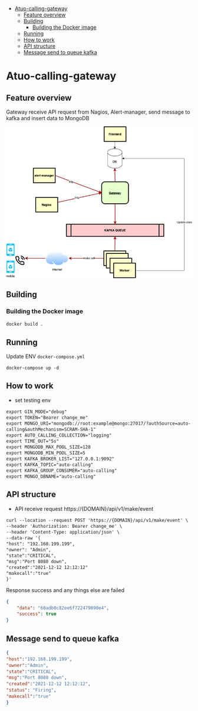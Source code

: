 - [Atuo-calling-gateway](#atuo-calling-gateway)
  - [Feature overview](#feature-overview)
  - [Building](#building)
    - [Building the Docker image](#building-the-docker-image)
  - [Running](#running)
  - [How to work](#how-to-work)
  - [API structure](#api-structure)
  - [Message send to queue kafka](#message-send-to-queue-kafka)

# Atuo-calling-gateway

## Feature overview
Gateway receive API request from Nagios, Alert-manager, send message to kafka and insert data to MongoDB

![image](image/gateway.png)

## Building
### Building the Docker image
```
docker build .
```

## Running
Update ENV ```docker-compose.yml ```

```
docker-compose up -d
```

## How to work
- set testing env
```shell
export GIN_MODE="debug"
export TOKEN="Bearer change_me"
export MONGO_URI="mongodb://root:example@mongo:27017/?authSource=auto-calling&authMechanism=SCRAM-SHA-1"
export AUTO_CALLING_COLLECTION="logging"
export TIME_OUT="5s"
export MONGODB_MAX_POOL_SIZE=128
export MONGODB_MIN_POOL_SIZE=5
export KAFKA_BROKER_LIST="127.0.0.1:9092"
export KAFKA_TOPIC="auto-calling"
export KAFKA_GROUP_CONSUMER="auto-calling"
export MONGO_DBNAME="auto-calling"
```

## API structure
- API receive request https://{DOMAIN}/api/v1/make/event
```shell
curl --location --request POST 'https://{DOMAIN}/api/v1/make/event' \
--header 'Authorization: Bearer change_me' \
--header 'Content-Type: application/json' \
--data-raw '{
"host": "192.168.199.199",
"owner": "Admin",
"state":"CRITICAL",
"msg":"Port 8080 down",
"created":"2021-12-12 12:12:12"
"makecall":"true"
}'
```
Response success and any things else are failed
```json
{
    "data": "60adb0c82ee6f722479890e4",
    "success": true
}
```

## Message send to queue kafka
```json
{
"host":"192.168.199.199",
"owner":"Admin",
"state":"CRITICAL",
"msg":"Port 8080 down",
"created":"2021-12-12 12:12:12",
"status": "Firing",
"makecall":"true"
}
```